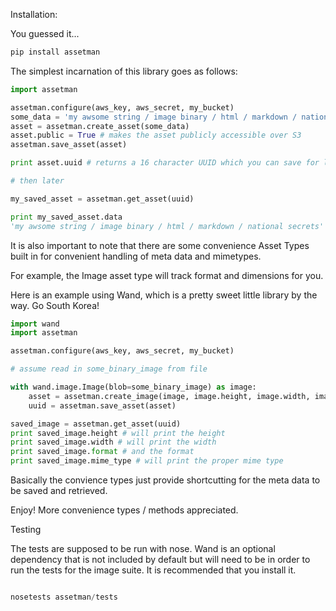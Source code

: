 Installation:

You guessed it...

```python
pip install assetman

```


The simplest incarnation of this library goes as follows:

```python
import assetman

assetman.configure(aws_key, aws_secret, my_bucket)
some_data = 'my awsome string / image binary / html / markdown / national secrets'
asset = assetman.create_asset(some_data)
asset.public = True # makes the asset publicly accessible over S3
assetman.save_asset(asset)

print asset.uuid # returns a 16 character UUID which you can save for later

# then later

my_saved_asset = assetman.get_asset(uuid)

print my_saved_asset.data
'my awsome string / image binary / html / markdown / national secrets'
```

It is also important to note that there are some convenience Asset Types built in for convenient handling
of meta data and mimetypes.

For example, the Image asset type will track format and dimensions for you.

Here is an example using Wand, which is a pretty sweet little library by the way. Go South Korea!

```python
import wand
import assetman

assetman.configure(aws_key, aws_secret, my_bucket)

# assume read in some_binary_image from file

with wand.image.Image(blob=some_binary_image) as image:
	asset = assetman.create_image(image, image.height, image.width, image.mimetype)
	uuid = assetman.save_asset(asset)

saved_image = assetman.get_asset(uuid)
print saved_image.height # will print the height
print saved_image.width # will print the width
print saved_image.format # and the format
print saved_image.mime_type # will print the proper mime type
```

Basically the convience types just provide shortcutting for the meta data to be saved and retrieved.

Enjoy! More convenience types / methods appreciated.

Testing

The tests are supposed to be run with nose. Wand is an optional dependency that is not included by default
but will need to be in order to run the tests for the image suite. It is recommended that you install it.

```python

nosetests assetman/tests

```